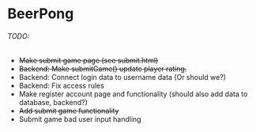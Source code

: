 # BeerPong

###### TODO:

- ~~Make submit game page (see submit.html)~~
- ~~Backend: Make submitGame() update player rating.~~
- Backend: Connect login data to username data (Or should we?)
- Backend: Fix access rules
- Make register account page and functionality (should also add data to database, backend?)
- ~~Add submit game functionality~~
- Submit game bad user input handling

